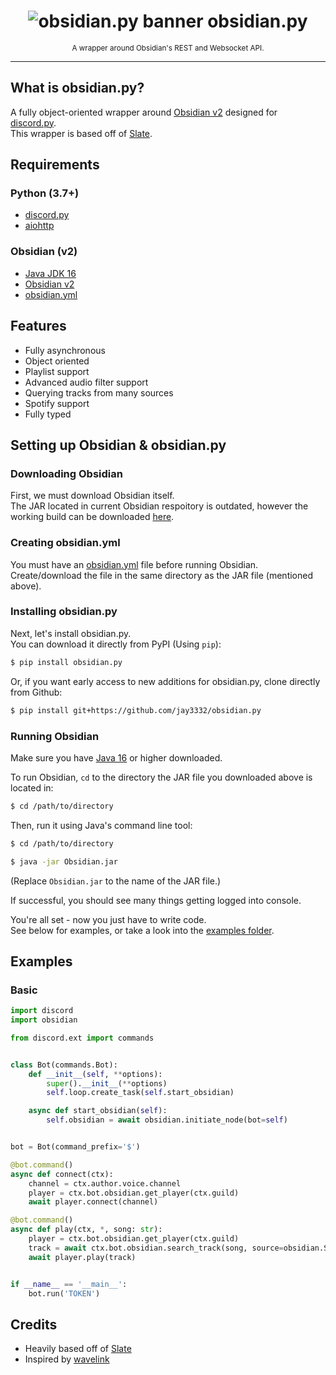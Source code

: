 <h1 align="center">
    <img src="https://i.imgur.com/0wN8rhA.png" alt="obsidian.py banner" />
    obsidian.py
</h1>
<p align="center">
    <sup>
        A wrapper around Obsidian's REST and Websocket API.
    </sup>
</p>

----

## What is obsidian.py?
A fully object-oriented wrapper around [Obsidian v2](https://github.com/mixtape-bot/obsidian/tree/v2) designed for [discord.py](https://github.com/Rapptz/discord.py/).  
This wrapper is based off of [Slate](https://github.com/Axelancerr/Slate).

## Requirements
### Python (3.7+)
- [discord.py](https://pypi.org/project/discord.py/)
- [aiohttp](https://pypi.org/project/aiohttp/)
### Obsidian (v2)
- [Java JDK 16](https://www.oracle.com/java/technologies/javase-jdk16-downloads.html)
- [Obsidian v2](https://cdn.discordapp.com/attachments/381963689470984203/856979799733174272/Obsidian2.jar/)
- [obsidian.yml](https://github.com/mixtape-bot/obsidian/blob/v2/obsidian.yml/)

## Features
- Fully asynchronous
- Object oriented
- Playlist support
- Advanced audio filter support
- Querying tracks from many sources
- Spotify support
- Fully typed 

## Setting up Obsidian & obsidian.py

### Downloading Obsidian
First, we must download Obsidian itself.  
The JAR located in current Obsidian respoitory is outdated, however the working build can be downloaded [here](https://cdn.discordapp.com/attachments/381963689470984203/856979799733174272/Obsidian2.jar).

### Creating obsidian.yml
You must have an [obsidian.yml](https://github.com/mixtape-bot/obsidian/blob/v2/obsidian.yml/) file before running Obsidian.  
Create/download the file in the same directory as the JAR file (mentioned above).

### Installing obsidian.py
Next, let's install obsidian.py.  
You can download it directly from PyPI (Using `pip`):
```sh 
$ pip install obsidian.py
```

Or, if you want early access to new additions for obsidian.py, clone directly from Github:
```sh 
$ pip install git+https://github.com/jay3332/obsidian.py
```
### Running Obsidian
Make sure you have [Java 16](https://www.oracle.com/java/technologies/javase-jdk16-downloads.html) or higher downloaded.

To run Obsidian, `cd` to the directory the JAR file you downloaded above is located in:
```sh 
$ cd /path/to/directory
```

Then, run it using Java's command line tool:
```sh
$ cd /path/to/directory

$ java -jar Obsidian.jar 
```

(Replace `Obsidian.jar` to the name of the JAR file.)

If successful, you should see many things getting logged into console.

You're all set - now you just have to write code.  
See below for examples, or take a look into the [examples folder](https://github.com/jay3332/obsidian.py/tree/master/examples).

## Examples 
### Basic
```py 
import discord
import obsidian

from discord.ext import commands


class Bot(commands.Bot):
    def __init__(self, **options):
        super().__init__(**options)
        self.loop.create_task(self.start_obsidian)

    async def start_obsidian(self):
        self.obsidian = await obsidian.initiate_node(bot=self)


bot = Bot(command_prefix='$')

@bot.command()
async def connect(ctx):
    channel = ctx.author.voice.channel
    player = ctx.bot.obsidian.get_player(ctx.guild)
    await player.connect(channel)

@bot.command()
async def play(ctx, *, song: str):
    player = ctx.bot.obsidian.get_player(ctx.guild)
    track = await ctx.bot.obsidian.search_track(song, source=obsidian.Source.YOUTUBE)
    await player.play(track)


if __name__ == '__main__':
    bot.run('TOKEN')

```

## Credits
- Heavily based off of [Slate](https://github.com/Axelancerr/Slate)
- Inspired by [wavelink](https://github.com/PythonistaGuild/Wavelink)
